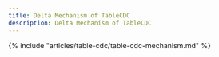 ```yaml
---
title: Delta Mechanism of TableCDC
description: Delta Mechanism of TableCDC
---
```


{% include "articles/table-cdc/table-cdc-mechanism.md" %}